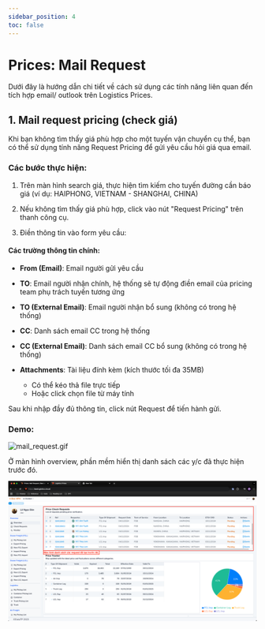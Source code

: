 ```yaml
---
sidebar_position: 4
toc: false
---
```


# Prices: Mail Request

Dưới đây là hướng dẫn chi tiết về cách sử dụng các tính năng liên quan đến tích hợp email/ outlook trên Logistics Prices.

## 1. Mail request pricing (check giá)

Khi bạn không tìm thấy giá phù hợp cho một tuyến vận chuyển cụ thể, bạn có thể sử dụng tính năng Request Pricing để gửi yêu cầu hỏi giá qua email.

### Các bước thực hiện:

1. Trên màn hình search giá, thực hiện tìm kiếm cho tuyến đường cần báo giá (ví dụ: HAIPHONG, VIETNAM - SHANGHAI, CHINA)

2. Nếu không tìm thấy giá phù hợp, click vào nút "Request Pricing" trên thanh công cụ.

3. Điền thông tin vào form yêu cầu:

#### Các trường thông tin chính:

- **From (Email)**: Email người gửi yêu cầu

- **TO**: Email người nhận chính, hệ thống sẽ tự động điền email của pricing team phụ trách tuyến tương ứng

- **TO (External Email)**: Email người nhận bổ sung (không có trong hệ thống)

- **CC**: Danh sách email CC trong hệ thống

- **CC (External Email)**: Danh sách email CC bổ sung (không có trong hệ thống)

- **Attachments**: Tài liệu đính kèm (kích thước tối đa 35MB)
  - Có thể kéo thả file trực tiếp
  - Hoặc click chọn file từ máy tính

Sau khi nhập đầy đủ thông tin, click nút Request để tiến hành gửi.

### Demo:

![mail_request.gif](./img/mail_request.gif)

Ở màn hình overview, phần mềm hiển thị danh sách các y/c đã thực hiện trước đó.

![mail_request_list.png](./img/mail_request_list.png)


